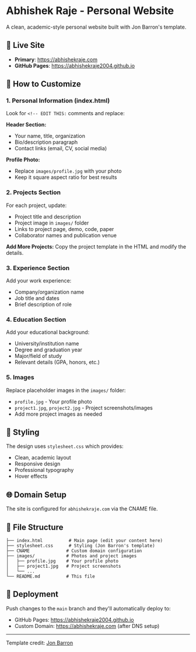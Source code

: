 # Abhishek Raje - Personal Website

A clean, academic-style personal website built with Jon Barron's template.

## 🚀 Live Site
- **Primary**: https://abhishekraje.com
- **GitHub Pages**: https://abhishekraje2004.github.io

## 📝 How to Customize

### 1. Personal Information (index.html)
Look for `<!-- EDIT THIS:` comments and replace:

**Header Section:**
- Your name, title, organization
- Bio/description paragraph
- Contact links (email, CV, social media)

**Profile Photo:**
- Replace `images/profile.jpg` with your photo
- Keep it square aspect ratio for best results

### 2. Projects Section
For each project, update:
- Project title and description
- Project image in `images/` folder
- Links to project page, demo, code, paper
- Collaborator names and publication venue

**Add More Projects:**
Copy the project template in the HTML and modify the details.

### 3. Experience Section
Add your work experience:
- Company/organization name
- Job title and dates
- Brief description of role

### 4. Education Section
Add your educational background:
- University/institution name
- Degree and graduation year
- Major/field of study
- Relevant details (GPA, honors, etc.)

### 5. Images
Replace placeholder images in the `images/` folder:
- `profile.jpg` - Your profile photo
- `project1.jpg`, `project2.jpg` - Project screenshots/images
- Add more project images as needed

## 🎨 Styling
The design uses `stylesheet.css` which provides:
- Clean, academic layout
- Responsive design
- Professional typography
- Hover effects

## 🌐 Domain Setup
The site is configured for `abhishekraje.com` via the CNAME file.

## 📁 File Structure
```
├── index.html          # Main page (edit your content here)
├── stylesheet.css      # Styling (Jon Barron's template)
├── CNAME              # Custom domain configuration
├── images/            # Photos and project images
│   ├── profile.jpg    # Your profile photo
│   ├── project1.jpg   # Project screenshots
│   └── ...
└── README.md          # This file
```

## 🔄 Deployment
Push changes to the `main` branch and they'll automatically deploy to:
- GitHub Pages: https://abhishekraje2004.github.io
- Custom Domain: https://abhishekraje.com (after DNS setup)

---
Template credit: [Jon Barron](https://github.com/jonbarron/jonbarron_website)